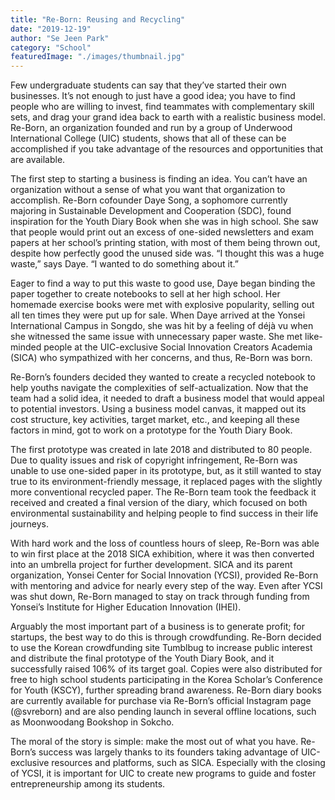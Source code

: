 ```yaml
---
title: "Re-Born: Reusing and Recycling"
date: "2019-12-19"
author: "Se Jeen Park"
category: "School"
featuredImage: "./images/thumbnail.jpg"
---
```


Few undergraduate students can say that they’ve started their own businesses. It’s not enough to just have a good idea; you have to find people who are willing to invest, find teammates with complementary skill sets, and drag your grand idea back to earth with a realistic business model. Re-Born, an organization founded and run by a group of Underwood International College (UIC) students, shows that all of these can be accomplished if you take advantage of the resources and opportunities that are available.

The first step to starting a business is finding an idea. You can’t have an organization without a sense of what you want that organization to accomplish. Re-Born cofounder Daye Song, a sophomore currently majoring in Sustainable Development and Cooperation (SDC), found inspiration for the Youth Diary Book when she was in high school. She saw that people would print out an excess of one-sided newsletters and exam papers at her school’s printing station, with most of them being thrown out, despite how perfectly good the unused side was. “I thought this was a huge waste,” says Daye. “I wanted to do something about it.”

Eager to find a way to put this waste to good use, Daye began binding the paper together to create notebooks to sell at her high school. Her homemade exercise books were met with explosive popularity, selling out all ten times they were put up for sale. When Daye arrived at the Yonsei International Campus in Songdo, she was hit by a feeling of déjà vu when she witnessed the same issue with unnecessary paper waste. She met like-minded people at the UIC-exclusive Social Innovation Creators Academia (SICA) who sympathized with her concerns, and thus, Re-Born was born.

Re-Born’s founders decided they wanted to create a recycled notebook to help youths navigate the complexities of self-actualization. Now that the team had a solid idea, it needed to draft a business model that would appeal to potential investors. Using a business model canvas, it mapped out its cost structure, key activities, target market, etc., and keeping all these factors in mind, got to work on a prototype for the Youth Diary Book.

The first prototype was created in late 2018 and distributed to 80 people. Due to quality issues and risk of copyright infringement, Re-Born was unable to use one-sided paper in its prototype, but, as it still wanted to stay true to its environment-friendly message, it replaced pages with the slightly more conventional recycled paper. The Re-Born team took the feedback it received and created a final version of the diary, which focused on both environmental sustainability and helping people to find success in their life journeys.

With hard work and the loss of countless hours of sleep, Re-Born was able to win first place at the 2018 SICA exhibition, where it was then converted into an umbrella project for further development. SICA and its parent organization, Yonsei Center for Social Innovation (YCSI), provided Re-Born with mentoring and advice for nearly every step of the way. Even after YCSI was shut down, Re-Born managed to stay on track through funding from Yonsei’s Institute for Higher Education Innovation (IHEI).

Arguably the most important part of a business is to generate profit; for startups, the best way to do this is through crowdfunding. Re-Born decided to use the Korean crowdfunding site Tumblbug to increase public interest and distribute the final prototype of the Youth Diary Book, and it successfully raised 106% of its target goal. Copies were also distributed for free to high school students participating in the Korea Scholar’s Conference for Youth (KSCY), further spreading brand awareness. Re-Born diary books are currently available for purchase via Re-Born’s official Instagram page (@svreborn) and are also pending launch in several offline locations, such as Moonwoodang Bookshop in Sokcho.

The moral of the story is simple: make the most out of what you have. Re-Born’s success was largely thanks to its founders taking advantage of UIC-exclusive resources and platforms, such as SICA. Especially with the closing of YCSI, it is important for UIC to create new programs to guide and foster entrepreneurship among its students.
